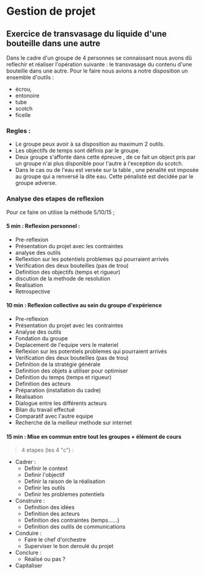 # Gestion de projet

## Exercice de transvasage du liquide d'une bouteille dans une autre 

Dans le cadre d'un groupe de 4 personnes se connaissant nous avons dû reflechir et réaliser l'opération suivante : le transvasage du contenu d'une bouteille dans une autre. Pour le faire nous avions a notre disposition un ensemble d'outils : 
* écrou,
* entonoire
* tube
* scotch
* ficelle
### Regles :
* Le groupe peux avoir à sa disposition au maximum 2 outils.
* Les objectifs de temps sont définis par le groupe.
* Deux groupe s'affonte dans cette épreuve , de ce fait un object pris par un groupe n'ai plus disponible pour l'autre à l'exception du scotch.
* Dans le cas ou de l'eau est versée sur la table , une pénalité est imposée au groupe qui a renversé la dite eau. Cette pénalisté est decidée par le groupe adverse.
### Analyse des etapes de reflexion

Pour ce faire on utilise la méthode 5/10/15 ; 

#### 5 min : Reflexion personnel :

* Pre-reflexion
* Présentation du projet avec les contraintes
* analyse des outils
* Reflextion sur les potentiels problemes qui pourraient arrivés
* Verification des deux bouteilles (pas de trou)
* Definition des objectifs (temps et rigueur)
* discution de la methode de resolution
* Realisation
* Retrospective

#### 10 min : Reflexion collective au sein du groupe d'expérience

* Pre-reflexion
* Présentation du projet avec les contraintes
* Analyse des outils
* Fondation du groupe
* Deplacement de l'equipe vers le materiel
* Reflexion sur les potentiels problemes qui pourraient arrivés
* Verification des deux bouteilles (pas de trou)
* Definition de la stratégie générale
* Definition des objets à utiliser pour optimiser
* Definition du temps (temps et rigueur)
* Definition des acteurs
* Préparation (installation du cadre)
* Réalisation
* Dialogue entre les différents acteurs
* Bilan du travail effectué
* Comparatif avec l'autre equipe
* Recherche de la meilleur methode sur internet

#### 15 min : Mise en commun entre tout les groupes + élément de cours

>4 etapes (les 4 "c") : 

* Cadrer : 
    * Definir le context  
    * Definir l'objectif 
    * Definir la raison de la réalisation
    * Definir les outils
    * Definir les problemes potentiels
* Construire :
    * Definition des idées
    * Definition des acteurs
    * Definition des contraintes (temps......)
    * Definition des outils de communications
* Conduire :
    * Faire le chef d'orchestre 
    * Superviser le bon deroulé du projet
* Conclure : 
    * Réalisé ou pas ?
* Capitaliser
